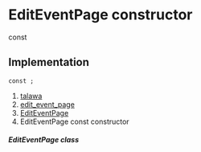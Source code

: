 
<div>

# EditEventPage constructor

</div>


const 



## Implementation

``` language-dart
const ;
```







1.  [talawa](../../index.md)
2.  [edit_event_page](../../views_after_auth_screens_events_edit_event_page/)
3.  [EditEventPage](../../views_after_auth_screens_events_edit_event_page/EditEventPage-class.md)
4.  EditEventPage const constructor

##### EditEventPage class







